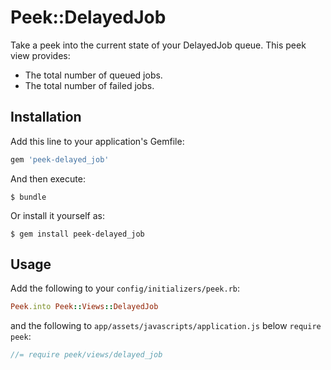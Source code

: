 # Peek::DelayedJob

Take a peek into the current state of your DelayedJob queue. This peek view provides:

- The total number of queued jobs.
- The total number of failed jobs.

## Installation

Add this line to your application's Gemfile:

```ruby
gem 'peek-delayed_job'
```

And then execute:

    $ bundle

Or install it yourself as:

    $ gem install peek-delayed_job

## Usage

Add the following to your `config/initializers/peek.rb`:

```ruby
Peek.into Peek::Views::DelayedJob
```

and the following to `app/assets/javascripts/application.js` below `require peek`:

```javascript
//= require peek/views/delayed_job
```
